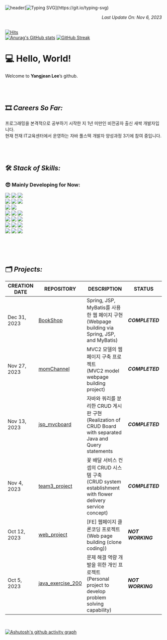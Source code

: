 ![header](https://capsule-render.vercel.app/api?type=waving&color=5c8ebb&text=&animation=twinkling&height=80)[![Typing SVG](https://readme-typing-svg.demolab.com?font=Tourney&weight=500&size=45&duration=3500&pause=3&color=1d467d&center=false&vCenter=false&multiline=true&repeat=true&width=1000&height=100&lines=Posse+vident+et+possunt.)](https://git.io/typing-svg)
*<div align=right> Last Update On: Nov 6, 2023 </div>* <br>

[![Hits](https://hits.seeyoufarm.com/api/count/incr/badge.svg?url=https%3A%2F%2Fgithub.com%2Flzynee%2Fhit-counter&count_bg=%234AC7D5&title_bg=%23555555&icon=&icon_color=%23E7E7E7&title=hits&edge_flat=false)](https://hits.seeyoufarm.com)<br>
[![Anurag's GitHub stats](https://github-readme-stats.vercel.app/api?username=lzynee&hide=contribs&hide_rank=true&theme=shadow_blue&height=195)](https://github.com/anuraghazra/github-readme-stats) 
[![GitHub Streak](https://streak-stats.demolab.com?user=Lzynee&theme=iceberg&hide_border=true&date_format=M%20j%5B%2C%20Y%5D)](https://git.io/streak-stats)


# 💻 Hello, World!

Welcome to **Yangjean Lee**’s github.
<br><br><br><br>



## 🎞️ *Careers So Far:*

프로그래밍을 본격적으로 공부하기 시작한 지 1년 미만인 비전공자 출신 새싹 개발자입니다.<br>
현재 천재 IT교육센터에서 운영하는 자바 풀스택 개발자 양성과정 3기에 참여 중입니다.
<br><br><br><br>



## 🛠️ *Stack of Skills:* 

### 😎 Mainly Developing for Now:

<div>  
  
  <img src="https://img.shields.io/badge/css3-1572B6?style=for-the-badge&logo=css3&logoColor=white"/>
  <img src="https://img.shields.io/badge/JSP-000000?style=for-the-badge&logo=jsp&logoColor=white"/>
  <img src="https://img.shields.io/badge/html5-E34F26?style=for-the-badge&logo=html5&logoColor=white"/>

  <br>
  <img src="https://img.shields.io/badge/javascript-F7DF1E?style=for-the-badge&logo=javascript&logoColor=black"/>
  <img src="https://img.shields.io/badge/node.js-339933?style=for-the-badge&logo=nodedotjs&logoColor=white"/>   
  <img src="https://img.shields.io/badge/react-61DAFB?style=for-the-badge&logo=react&logoColor=white"/>

  <br>
  <img src="https://img.shields.io/badge/Bootstrap-7952B3?style=for-the-badge&logo=bootstrap&logoColor=white"/>
  <img src="https://img.shields.io/badge/jQuery-0769AD?style=for-the-badge&logo=jquery&logoColor=white"/>

  <br>  
  <img src="https://img.shields.io/badge/java-007396?style=for-the-badge&logo=java&logoColor=white"/>
  <img src="https://img.shields.io/badge/spring-6DB33F?style=for-the-badge&logo=spring&logoColor=white"/>
  <img src="https://img.shields.io/badge/springboot-6DB33F?style=for-the-badge&logo=springboot&logoColor=white"/>

  <br>
  <img src="https://img.shields.io/badge/mysql-4479A1?style=for-the-badge&logo=mysql&logoColor=white"> 
  <img src="https://img.shields.io/badge/mariaDB-003545?style=for-the-badge&logo=mariaDB&logoColor=white">
  <img src="https://img.shields.io/badge/DBeaver-382923?style=for-the-badge&logo=dbeaver&logoColor=white">

  <br>
  <img src="https://img.shields.io/badge/IntelliJ-000000?style=for-the-badge&logo=IntelliJ+Idea&logoColor=white"/>
  <img src="https://img.shields.io/badge/eclipse ide-2c2255?style=for-the-badge&logo=eclipseide&logoColor=white">
  <img src="https://img.shields.io/badge/visual studio code-007acc?style=for-the-badge&logo=visualstudiocode&logoColor=white"/>
  
  <br>
  <img src="https://img.shields.io/badge/git-F05032?style=for-the-badge&logo=git&logoColor=white">
  <img src="https://img.shields.io/badge/GitKraken-179287?style=for-the-badge&logo=gitkraken&logoColor=white">
  <img src="https://img.shields.io/badge/Sourcetree-0052CC?style=for-the-badge&logo=sourcetree&logoColor=white">   
</div>
<br><br><br><br>


## 🗂️ *Projects:*

| CREATION DATE | REPOSITORY | DESCRIPTION | STATUS |
| --- | --- | --- | --- |
| Dec 31, 2023 | [BookShop](https://github.com/ChunjaeBookShop/CHACK-IT) | Spring, JSP, MyBatis를 사용한 웹 페이지 구현<br>(Webpage building via Spring, JSP, and MyBatis) | <b>*COMPLETED*</b> | 
| Nov 27, 2023 | [momChannel](https://github.com/ChunjaeMomCh/MomChannel) | MVC2 모델의 웹페이지 구축 프로젝트<br>(MVC2 model webpage building project) | <b>*COMPLETED*</b> |
| Nov 13, 2023 | [jsp_mvcboard](https://github.com/Lzynee/jsp_mvcboard) | 자바와 쿼리를 분리한 CRUD 게시판 구현<br>(Realization of CRUD Board with separated Java and Query statements | <b>*COMPLETED*</b> |
| Nov 4, 2023 | [team3_project](https://github.com/Lzynee/team3_project) | 꽃 배달 서비스 컨셉의 CRUD 시스템 구축<br>(CRUD system establishment with flower delivery service concept) | <b>*COMPLETED*</b> |
| Oct 12, 2023 | [web_project](https://github.com/Lzynee/web_project.git) | [FE] 웹페이지 클론코딩 프로젝트<br>(Web page building (clone coding)) | <b>*NOT WORKING*</b> |
| Oct 5, 2023 | [java_exercise_200](https://github.com/Lzynee/java_exercise_200.git) | 문제 해결 역량 개발을 위한 개인 프로젝트<br>(Personal project to develop problem solving capability) | <b>*NOT WORKING*</b> |

<br>

[![Ashutosh's github activity graph](https://github-readme-activity-graph.vercel.app/graph?username=lzynee&theme=github-dark-dimmed)](https://github.com/ashutosh00710/github-readme-activity-graph)
